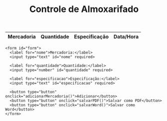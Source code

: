 <!DOCTYPE html>
<html lang="en">
<head>
  <meta charset="UTF-8">
  <meta name="viewport" content="width=device-width, initial-scale=1.0">
  <title>Controle de Almoxarifado</title>
  <style>
    /* Estilos CSS aqui */
    /* ... (mesmos estilos do exemplo anterior) ... */
  </style>
</head>
<body>
  <header>
    <h1>Controle de Almoxarifado</h1>
  </header>
  
  <main>
    <table id="mercadorias">
      <thead>
        <tr>
          <th>Mercadoria</th>
          <th>Quantidade</th>
          <th>Especificação</th>
          <th>Data/Hora</th>
        </tr>
      </thead>
      <tbody id="lista-mercadorias">
        <!-- Linhas de mercadorias serão adicionadas aqui via JavaScript -->
      </tbody>
    </table>
    
    <form id="form">
      <label for="nome">Mercadoria:</label>
      <input type="text" id="nome" required>
      
      <label for="quantidade">Quantidade:</label>
      <input type="number" id="quantidade" required>
      
      <label for="especificacao">Especificação:</label>
      <input type="text" id="especificacao" required>
      
      <button type="button" onclick="adicionarMercadoria()">Adicionar</button>
      <button type="button" onclick="salvarPDF()">Salvar como PDF</button>
      <button type="button" onclick="salvarWord()">Salvar como Word</button>
    </form>
  </main>
  
  <!-- Inclua as bibliotecas jsPDF e docxtemplater aqui -->
  
  <script>
    const listaMercadorias = document.getElementById('lista-mercadorias');
    
    function adicionarMercadoria() {
      const nome = document.getElementById('nome').value;
      const quantidade = document.getElementById('quantidade').value;
      const especificacao = document.getElementById('especificacao').value;
      const dataHora = new Date().toLocaleString();
      
      const novaMercadoria = `
        <tr>
          <td>${nome}</td>
          <td>${quantidade}</td>
          <td>${especificacao}</td>
          <td>${dataHora}</td>
        </tr>
      `;
      
      listaMercadorias.innerHTML += novaMercadoria;
      
      // Limpar campos do formulário
      document.getElementById('nome').value = '';
      document.getElementById('quantidade').value = '';
      document.getElementById('especificacao').value = '';
    }
    
    function salvarPDF() {
      // ... (código para salvar em PDF usando jsPDF) ...
    }
    
    function salvarWord() {
      // ... (código para salvar em Word usando docxtemplater) ...
    }
  </script>
</body>
</html>

